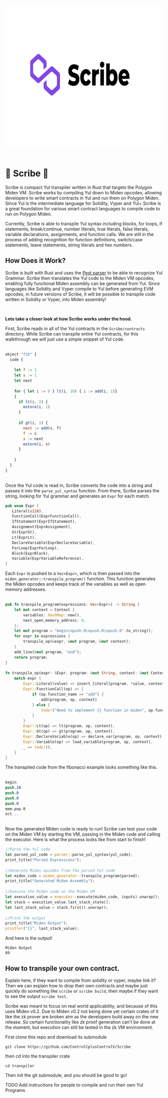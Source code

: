 
<br />
<p align="center">
    <img src="Scribe.png" alt="Logo" width="800" height="450">
  <p align="center">

 
<br />
      
# 📜 Scribe 📜

Scribe is compact Yul transpiler written in Rust that targets the Polygon Miden VM. Scribe works by compiling Yul down to Miden opcodes, allowing developers to write smart contracts in Yul and run them on Polygon Miden. Since Yul is the intermediate language for Solidity, Vyper and Yul+ Scribe is a great foundation for various smart contract languages to compile code to run on Polygon Miden.

Currently, Scribe is able to transpile Yul syntax including blocks, for loops, if statements, break/continue, number literals, true literals, false literals, variable declarations, assignments, and function calls. We are still in the process of adding recognition for function definitions, switch/case statements, leave statements, string literals and hex numbers.


## How Does it Work?

Scribe is built with Rust and uses the [Pest parser](https://github.com/pest-parser/pest) to be able to recognize Yul Grammar. Scribe then translates the Yul code to the Miden VM opcodes, enabling fully functional Miden assembly can be generated from Yul. Since languages like Solidity and Vyper compile to Yul before generating EVM opcodes, in future versions of Scribe, it will be possible to transpile code written in Solidity or Vyper, into Miden assembly!
         
 <br/>
      
**Lets take a closer look at how Scribe works under the hood.**
      
      
First, Scribe reads in all of the Yul contracts in the `Scribe/contracts` directory. While Scribe can transpile entire Yul contracts, for this walkthrough we will just use a simple snippet of Yul code.
      
```js
      
object "fib" {
  code {
      
    let f := 1
    let s := 1
    let next
    
    for { let i := 0 } lt(i, 10) { i := add(i, 1)}
    {
      if lt(i, 2) {
        mstore(i, 1)
      }
      
      if gt(i, 1) {
        next := add(s, f)
        f := s
        s := next
        mstore(i, s)
      }
      
    }
  }
}  
      
 ```
       
Once the Yul code is read in, Scribe converts the code into a string and passes it into the `parse_yul_syntax` function. From there, Scribe parses the string, looking for Yul grammar and generates an `Expr` for each match.
      
 ```rust 
pub enum Expr {
    Literal(u128),
    FunctionCall(ExprFunctionCall),
    IfStatement(ExprIfStatement),
    Assignment(ExprAssignment),
    Gt(ExprGt),
    Lt(ExprLt),
    DeclareVariable(ExprDeclareVariable),
    ForLoop(ExprForLoop),
    Block(ExprBlock),
    Variable(ExprVariableReference),
}
```
      
Each `Expr` is pushed to a `Vec<Expr>`, which is then passed into the `miden_generator::transpile_program()` function. This function generates the Miden opcodes and keeps track of the variables as well as open memory addresses.  
      
```rust

pub fn transpile_program(expressions: Vec<Expr>) -> String {
    let mut context = Context {
        variables: HashMap::new(),
        next_open_memory_address: 0,
    };
    let mut program = "begin\npush.0\npush.0\npush.0".to_string();
    for expr in expressions {
        transpile_op(&expr, &mut program, &mut context);
    }
    add_line(&mut program, "end");
    return program;
}

fn transpile_op(expr: &Expr, program: &mut String, context: &mut Context) {
    match expr {
        Expr::Literal(value) => insert_literal(program, *value, context),
        Expr::FunctionCall(op) => {
            if (op.function_name == "add") {
                add(program, op, context)
            } else {
                todo!("Need to implement {} function in miden", op.function_name)
            }
        }
        Expr::Lt(op) => lt(program, op, context),
        Expr::Gt(op) => gt(program, op, context),
        Expr::DeclareVariable(op) => declare_var(program, op, context),
        Expr::Variable(op) => load_variable(program, op, context),
        _ => todo!(),
    }
}
```
      
The transpiled code from the fibonacci example looks something like this.
      
```nasm
      
begin
push.10
push.0
push.0
push.0
mem.pop.0
ect...
   
```
      
Now the generated Miden code is ready to run! Scribe can test your code on the Miden VM by starting the VM, passing in the Miden code and calling the executor. Here is what the process looks like from start to finish!
      
```rust
//Parse the Yul code
let parsed_yul_code = parser::parse_yul_syntax(yul_code);
print_title("Parsed Expressions");

//Generate Miden opcodes from the parsed Yul code
let miden_code = miden_generator::transpile_program(parsed);
print_title("Generated Miden Assembly");

//Execute the Miden code on the Miden VM
let execution_value = executor::execute(miden_code, inputs).unwrap();
let stack = execution_value.last_stack_state();
let last_stack_value = stack.first().unwrap();

//Print the output
print_title("Miden Output");
println!("{}", last_stack_value);
```
      
And here is the output!
      
```
Miden Output
89    
```
      
## How to transpile your own contract.
      
Explain here, if they want to compile from solidity or vyper, maybe link it? Then we can explain how to drop their own contracts and maybe just quickly do something like `scribe` or `scribe build`, then maybe if they want to see the output `scribe test`.      


Scribe was meant to focus on real world applicability, and because of this uses Miden v0.2. Due to Miden v0.2 not being done yet certain crates of it like the zk prover are broken atm as the developers build away on the new release. So certain functionality like zk proof generation can't be done at the moment, but execution can still be tested in the zk VM environment.

First clone this repo and download its submodule

```
git clone https://github.com/ControlCplusControlV/Scribe
```

then cd into the transpiler crate

```
cd transpiler
```

Then init the git submodule, and you should be good to go!

TODO Add instructions for people to compile and run their own Yul Programs
